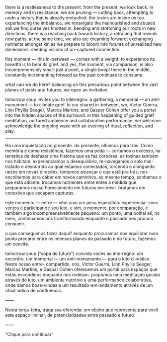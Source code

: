 there is a restlessness to the present. from the present, we look back. in memory and in resistance, we are pruning — cutting back, attempting to undo a history that is already embodied. the toxins are inside us too. experiencing the imbalance, we renavigate the malnourished and abused soil we find ourselves knotted in, bending and stretching our roots in new directions. there is a reaching back toward history, a retracing that reveals new paths. at the same time, we also are dreaming forward: exchanging nutrients amongst kin as we prepare to bloom into futures of unrealized new dimensions. seeding visions of un-captured connection. 

this moment — this in-between — comes with a weight: to experience its breadth is to bear its grief. and yes, the moment, via comparison, is also incomprehensibly small: just a point, a single boop! there in the middle, constantly incrementing forward as the past continues to consume. 

what can we do here?
balancing on this precarious point between the vast planes of pasts and futures, we open an invitation.

tomorrow soup invites you to interregno: a gathering, a memorial — an anti-monument — to climate grief. In our shared in-between, we, Victor Guerra, Linn Phyllis Seeger, Marcos Martins, and Gasper Cohen offer you a portal into the hidden spaces of the surround. in this happening of guided grief meditation, nurtured ambience and collaborative performance, we welcome acknowledge the ongoing wake with an evening of ritual, reflection, and play.  

---------

Há uma inquietação no presente. do presente, olhamos para trás. Como memória e como resistência, fazemos uma poda — cortamos o excesso, na tentativa de desfazer uma história que se faz corpórea. as toxinas também nos habitam. experienciamos o desequilíbrio, re-navegamos o solo mal-tratado e desnutrido ao qual estamos conectados, torcendo e alongando raizes em novas direções. tentamos alcançar o que está pra trás, nos encolhemos para caber em novos caminhos. ao mesmo tempo,  sonhamos o que está adiante: trocamos nutrientes entre entes à medida que preparamos nosso florescimento em futuros em-devir. brotamos em conexões que escapam capturas.

este momento — entre — vêm com um peso específico: experienciar seus ventos é participar de seu luto. e sim, o momento, por comparação, é também algo incompreensivelmente pequeno: um ponto, uma bolha! ali, no meio, continuamos nos transformando enquanto o passado nos procura consumir.

o que conseguimos fazer daqui?
enquanto procuramos nos equilibrar num ponto precário entre os imensos planos do passado e do futuro, fazemos um convite.

tomorrow soup (“sopa do futuro”) convida vocês ao interregno: um encontro, um memorial — um anti-monumento — para o luto climático.  Neste nosso entre- compartido, nós, Victor Guerra, Linn Phyllis Seeger, Marcos Martins, e Gaspar Cohen oferecemos um portal para espaços que estão escondidos enquanto nos rodeiam. propomos uma meditação guiada através do luto, um ambiente nutritivo e uma performance colaborativa, onde damos boas-vindas a um resultado-em-andamento através de um ritual lúdico de confluência.

——


Nesta terça-feira, traga sua oferenda: um objeto que representa para você este espaço liminar, de potencialidades entre passado e futuro.

——


"Clique para continuar"
